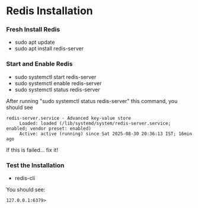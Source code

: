# Redis Installation

### Fresh Install Redis

- sudo apt update
- sudo apt install redis-server

### Start and Enable Redis

- sudo systemctl start redis-server
- sudo systemctl enable redis-server
- sudo systemctl status redis-server

After running "sudo systemctl status redis-server" this command, you should see

```
redis-server.service - Advanced key-value store
     Loaded: loaded (/lib/systemd/system/redis-server.service; enabled; vendor preset: enabled)
     Active: active (running) since Sat 2025-08-30 20:36:13 IST; 16min ago
```

If this is failed... fix it!

### Test the Installation

- redis-cli

You should see:

```
127.0.0.1:6379>
```
